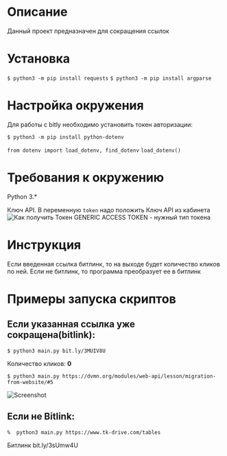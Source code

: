 Описание
=
Данный проект предназначен для сокращения ссылок

Установка
=

```$ python3 -m pip install requests```
```$ python3 -m pip install argparse```

Настройка окружения
=

Для работы с bitly необходимо установить токен авторизации:

```$ python3 -m pip install python-dotenv```

```from dotenv import load_dotenv, find_dotenv```
```load_dotenv()```

Требования к окружению
=
Python 3.*

Ключ API. В переменную ```token``` надо положить Ключ API из кабинета  ![Как получить Токен](https://dev.bitly.com/)
GENERIC ACCESS TOKEN  - нужный тип токена

Инструкция
=

Если введенная ссылка битлинк, то на выходе будет количество кликов по ней.
Если не битлинк, то программа преобразует ее в битлинк

Примеры запуска скриптов
=

Если указанная ссылка уже сокращена(bitlink):
-

```$ python3 main.py bit.ly/3MUIV8U```

Количество кликов: **0**

```$ python3 main.py https://dvmn.org/modules/web-api/lesson/migration-from-website/#5```

![Screenshot](https://drive.google.com/file/d/10cKe_zAHuwjSpoppwgkjp_ruwTpy7TED/view?usp=sharing)

Если не Bitlink:
-

```%  python3 main.py https://www.tk-drive.com/tables```

Битлинк bit.ly/3sUmw4U
